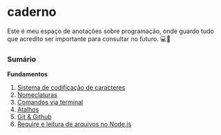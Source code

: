 # caderno

Este é meu espaço de anotações sobre programação, onde guardo tudo que acredito ser importante para consultar no futuro. 💻🌱

### Sumário

**Fundamentos**
1. [Sistema de codificação de caracteres](https://github.com/deborangueira/caderno/blob/main/fundamentos/sistema_codificacao_caracteres/sistemas_codificacao_de_caracteres.md)
2. [Nomeclaturas](https://github.com/deborangueira/caderno/blob/main/fundamentos/nomeclaturas.md)
3. [Comandos via terminal](https://github.com/deborangueira/caderno/blob/main/fundamentos/comandos_do_terminal/comandos_terminal.md)
4. [Atalhos](https://github.com/deborangueira/caderno/blob/main/fundamentos/atalhos.md)
5. [Git & Github](https://github.com/deborangueira/caderno/blob/main/fundamentos/git_github.md)
6. [Require e leitura de arquivos no Node.js](https://github.com/deborangueira/caderno/blob/main/fundamentos/require_e_leitura_de_arquivos.md)
